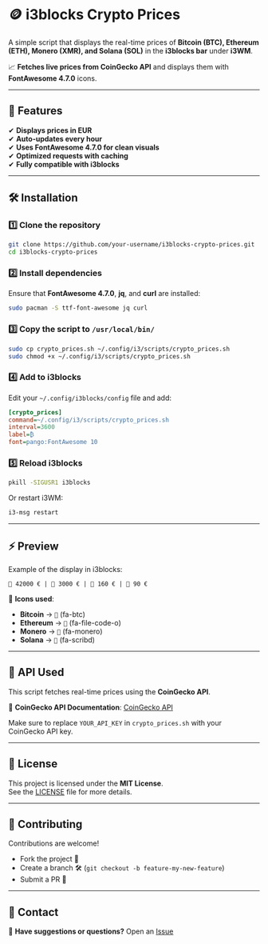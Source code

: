 # 🪙 i3blocks Crypto Prices

A simple script that displays the real-time prices of **Bitcoin (BTC), Ethereum (ETH), Monero (XMR), and Solana (SOL)** in the **i3blocks bar** under **i3WM**.

📈 **Fetches live prices from CoinGecko API** and displays them with **FontAwesome 4.7.0** icons.

---

## 📌 Features

✔ **Displays prices in EUR**  
✔ **Auto-updates every hour**  
✔ **Uses FontAwesome 4.7.0 for clean visuals**  
✔ **Optimized requests with caching**  
✔ **Fully compatible with i3blocks**

---

## 🛠 Installation

### 1️⃣ **Clone the repository**
```bash
git clone https://github.com/your-username/i3blocks-crypto-prices.git
cd i3blocks-crypto-prices
```

### 2️⃣ **Install dependencies**
Ensure that **FontAwesome 4.7.0**, **jq**, and **curl** are installed:
```bash
sudo pacman -S ttf-font-awesome jq curl
```

### 3️⃣ **Copy the script to `/usr/local/bin/`**
```bash
sudo cp crypto_prices.sh ~/.config/i3/scripts/crypto_prices.sh
sudo chmod +x ~/.config/i3/scripts/crypto_prices.sh
```

### 4️⃣ **Add to i3blocks**
Edit your `~/.config/i3blocks/config` file and add:
```ini
[crypto_prices]
command=~/.config/i3/scripts/crypto_prices.sh
interval=3600
label=₿
font=pango:FontAwesome 10
```

### 5️⃣ **Reload i3blocks**
```bash
pkill -SIGUSR1 i3blocks
```
Or restart i3WM:
```bash
i3-msg restart
```

---

## ⚡ Preview

Example of the display in i3blocks:

```
 42000 € |  3000 € |  160 € |  90 €
```
🔹 **Icons used**:  
- **Bitcoin** → `` (fa-btc)  
- **Ethereum** → `` (fa-file-code-o)  
- **Monero** → `` (fa-monero)  
- **Solana** → `` (fa-scribd)

---

## 🔗 API Used

This script fetches real-time prices using the **CoinGecko API**.

📌 **CoinGecko API Documentation**: [CoinGecko API](https://www.coingecko.com/en/api)

Make sure to replace `YOUR_API_KEY` in `crypto_prices.sh` with your CoinGecko API key.

---

## 📜 License

This project is licensed under the **MIT License**.  
See the [LICENSE](LICENSE) file for more details.

---

## 🚀 Contributing

Contributions are welcome!  
- Fork the project 🍴  
- Create a branch 🛠️ (`git checkout -b feature-my-new-feature`)  
- Submit a PR 🚀  

---

## 📩 Contact

💬 **Have suggestions or questions?** Open an [Issue](https://github.com/your-username/i3blocks-crypto-prices/issues)  
